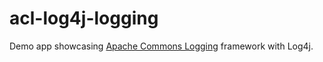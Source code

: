 # acl-log4j-logging

Demo app showcasing [Apache Commons Logging](https://en.wikipedia.org/wiki/Apache_Commons_Logging) framework
with Log4j.
